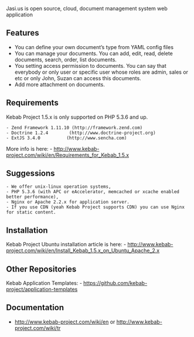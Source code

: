 Jasi.us is open source, cloud, document management system web application 

Features
--------
* You can define your own document’s type from YAML config files
* You can manage your documents. You can add, edit, read, delete documents, search, order, list documents.
* You setting access permission to documents. You can say that everybody or only user or specific user whose roles are admin, sales or etc or only John, Suzan can access this documents.
* Add more attachment on documents.

Requirements
------------
Kebab Project 1.5.x is only supported on PHP 5.3.6 and up.

    - Zend Framework 1.11.10 (http://framework.zend.com)
    - Doctrine 1.2.4        (http://www.doctrine-project.org)
    - ExtJS 3.4.0          (http://www.sencha.com)

More info is here: 
    - http://www.kebab-project.com/wiki/en/Requirements_for_Kebab_1.5.x

Suggessions
-----------
    - We offer unix-linux operation systems,
    - PHP 5.3.6 (with APC or eAccelerator, memcached or xcache enabled better performance),
    - Nginx or Apache 2.2.x for application server.
    - If you use CDN (yeah Kebab Project supports CDN) you can use Nginx for static content.

Installation
-----------
Kebab Project Ubuntu installation article is here:
    - http://www.kebab-project.com/wiki/en/Install_Kebab_1.5.x_on_Ubuntu_Apache_2.x

Other Repositories
-----------
Kebab Application Templates:
    - https://github.com/kebab-project/application-templates

Documentation
-------------
- http://www.kebab-project.com/wiki/en or http://www.kebab-project.com/wiki/tr

[1]: http://kebab-project.com
